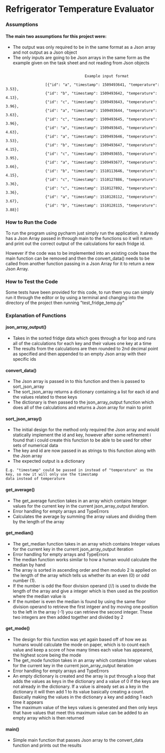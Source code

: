 # Refrigerator Temperature Evaluator

### Assumptions

#### The main two assumptions for this project were:
* The output was only required to be in the same format as a Json array and not output as a Json object
* The only inputs are going to be Json arrays in the same form as the example given on the task sheet and not reading
from Json objects
```

                                    Example input format

                  [{"id": "a", "timestamp": 1509493641, "temperature": 3.53},
                  {"id": "b", "timestamp": 1509493642, "temperature": 4.13},
                  {"id": "c", "timestamp": 1509493643, "temperature": 3.96},
                  {"id": "a", "timestamp": 1509493644, "temperature": 3.63},
                  {"id": "c", "timestamp": 1509493645, "temperature": 3.96},
                  {"id": "a", "timestamp": 1509493645, "temperature": 4.63},
                  {"id": "a", "timestamp": 1509493646, "temperature": 3.53},
                  {"id": "b", "timestamp": 1509493647, "temperature": 4.15},
                  {"id": "c", "timestamp": 1509493655, "temperature": 3.95},
                  {"id": "a", "timestamp": 1509493677, "temperature": 3.66},
                  {"id": "b", "timestamp": 1510113646, "temperature": 4.15},
                  {"id": "c", "timestamp": 1510127886, "temperature": 3.36},
                  {"id": "c", "timestamp": 1510127892, "temperature": 3.36},
                  {"id": "a", "timestamp": 1510128112, "temperature": 3.67},
                  {"id": "b", "timestamp": 1510128115, "temperature": 3.88}]
```

### How to Run the Code

To run the program using pycharm just simply run the application, it already has a Json Array passed in through main to
the functions so it will return and print out the correct output of the calculations for each fridge id.

However if the code was to be implemented into an existing code base the main function can be removed and then the
convert_data() needs to be called from another function passing in a Json Array for it to return a new Json Array.

### How to Test the Code

Some tests have been provided for this code, to run them you can simply run it through the editor or by using a 
terminal and changing into the directory of the project then running "test_fridge_temp.py"

### Explanation of Functions


#### json_array_output()

* Takes in the sorted fridge data which goes through a for loop and runs all of the calculations for each key and their
values one key at a time
* The results from the calculations are then rounded to 2nd decimal point as specified and then appended to an empty
Json array with their specific ids


#### convert_data()

* The Json array is passed in to this function and then is passed to sort_json_array
* The sort_json_array returns a dictionary containing a list for each id and the values related to these keys
* The dictionary is then passed to the json_array_output function which does all of the calculations and returns
a Json array for main to print


#### sort_json_array()

* The initial design for the method only required the Json array and would statically implement the id and key, however
after some refinement i found that i could create this function to be able to be used for other sets of numerical data
* The key and id are now passed in as strings to this function along with the Json array
* The expected output is a dictionary
```
E.g. "timestamp" could be passed in instead of "temperature" as the key, so now it will only use the timestamp
data instead of temperature
```


#### get_average()

* The get_average function takes in an array which contains Integer values for the current key in the current
 json_array_output iteration.
* Error handling for empty arrays and TypeErrors
* Calculates the average by summing the array values and dividing them by the length of the array


#### get_median()

* The get_median function takes in an array which contains Integer values for the current key in the
current json_array_output iteration
* Error handling for empty arrays and TypeErrors
* The median function works similar to how a human would calculate the median by hand
* The array is sorted in ascending order and then modulo 2 is applied on the length of the array which tells us whether
its an even (0) or odd number (1).
* If the number is odd the floor division operand (//) is used to divide the length of the array and give a integer which
is then used as the position where the median value is
* If the number is even the median is found by using the same floor division operand to retrieve the first intgeer
 and by moving one position to the left in the array (-1) you can retrieve the second integer. These two integers are then
 added together and divided by 2


#### get_mode()

* The design for this function was yet again based off of how we as humans would calculate the mode on paper, which is to
count each value and keep a score of how many times each value has appeared, the highest score being the mode
* The get_mode function takes in an array which contains Integer values for the current key in the current
 json_array_output iteration
* Error handling for empty arrays and TypeErrors
* An empty dictionary is created and the array is put through a loop that adds the values as keys in the dictionary and
a value of 0 if the keys are not already in the dictionary. If a value is already set as a key in the dictionary it will
 then add 1 to its value basically creating a count. Basically making the values in the dictionary a key and adding 1
 each time it appears
* The maximum value of the keys values is generated and then only keys that have values that meet this maximum value can
be added to an empty array which is then returned


#### main()

* Simple main function that passes Json array to the convert_data function and prints out the results
